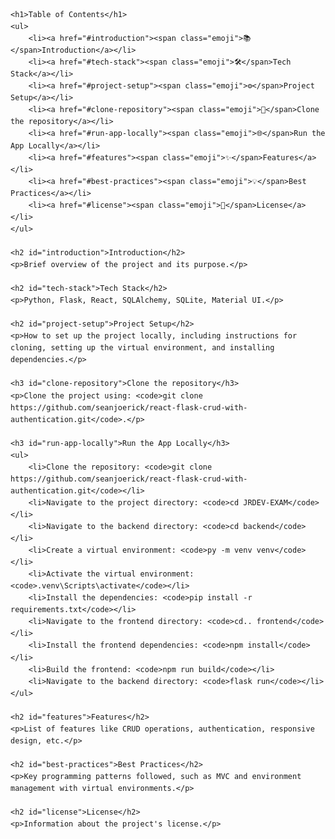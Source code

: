 <!DOCTYPE html>
<html lang="en">
<head>
    <meta charset="UTF-8">
    <meta name="viewport" content="width=device-width, initial-scale=1.0">
    <title>Project Documentation</title>
    <style>
        body {
            font-family: Arial, sans-serif;
            line-height: 1.6;
        }
        ul {
            list-style-type: none;
        }
        h2 {
            color: #333;
        }
        a {
            color: #007BFF;
            text-decoration: none;
        }
        a:hover {
            text-decoration: underline;
        }
        .emoji {
            font-size: 1.5em;
            margin-right: 5px;
        }
    </style>
</head>
<body>

    <h1>Table of Contents</h1>
    <ul>
        <li><a href="#introduction"><span class="emoji">📚</span>Introduction</a></li>
        <li><a href="#tech-stack"><span class="emoji">🛠️</span>Tech Stack</a></li>
        <li><a href="#project-setup"><span class="emoji">⚙️</span>Project Setup</a></li>
        <li><a href="#clone-repository"><span class="emoji">🔗</span>Clone the repository</a></li>
        <li><a href="#run-app-locally"><span class="emoji">🌐</span>Run the App Locally</a></li>
        <li><a href="#features"><span class="emoji">✨</span>Features</a></li>
        <li><a href="#best-practices"><span class="emoji">💡</span>Best Practices</a></li>
        <li><a href="#license"><span class="emoji">📜</span>License</a></li>
    </ul>

    <h2 id="introduction">Introduction</h2>
    <p>Brief overview of the project and its purpose.</p>

    <h2 id="tech-stack">Tech Stack</h2>
    <p>Python, Flask, React, SQLAlchemy, SQLite, Material UI.</p>

    <h2 id="project-setup">Project Setup</h2>
    <p>How to set up the project locally, including instructions for cloning, setting up the virtual environment, and installing dependencies.</p>

    <h3 id="clone-repository">Clone the repository</h3>
    <p>Clone the project using: <code>git clone https://github.com/seanjoerick/react-flask-crud-with-authentication.git</code>.</p>

    <h3 id="run-app-locally">Run the App Locally</h3>
    <ul>
        <li>Clone the repository: <code>git clone https://github.com/seanjoerick/react-flask-crud-with-authentication.git</code></li>
        <li>Navigate to the project directory: <code>cd JRDEV-EXAM</code></li>
        <li>Navigate to the backend directory: <code>cd backend</code></li>
        <li>Create a virtual environment: <code>py -m venv venv</code></li>
        <li>Activate the virtual environment: <code>.venv\Scripts\activate</code></li>
        <li>Install the dependencies: <code>pip install -r requirements.txt</code></li>
        <li>Navigate to the frontend directory: <code>cd.. frontend</code></li>
        <li>Install the frontend dependencies: <code>npm install</code></li>
        <li>Build the frontend: <code>npm run build</code></li>
        <li>Navigate to the backend directory: <code>flask run</code></li>
    </ul>

    <h2 id="features">Features</h2>
    <p>List of features like CRUD operations, authentication, responsive design, etc.</p>

    <h2 id="best-practices">Best Practices</h2>
    <p>Key programming patterns followed, such as MVC and environment management with virtual environments.</p>

    <h2 id="license">License</h2>
    <p>Information about the project's license.</p>

</body>
</html>
